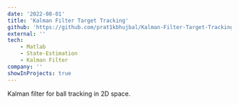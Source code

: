 ```yaml
---
date: '2022-08-01'
title: 'Kalman Filter Target Tracking'
github: 'https://github.com/prat1kbhujbal/Kalman-Filter-Target-Tracking'
external: ''
tech: 
    - Matlab
    - State-Estimation
    - Kalman Filter
company: ''
showInProjects: true
---
```

Kalman filter for ball tracking in 2D space.

